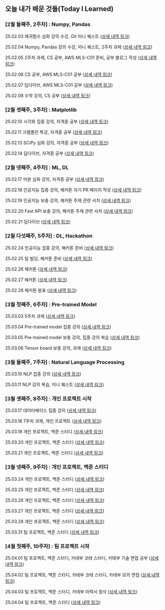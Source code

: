 ## 오늘 내가 배운 것들(Today I Learned)

### [2월 둘째주, 2주차] : Numpy, Pandas

25.02.03 재귀함수 심화 강의 수강, Git 미니 퀘스트 ([상세 내역 링크](https://github.com/100-hours-a-week/juny.lee-til/blob/main/Feb/2025-02-03.md))

25.02.04 Numpy, Pandas 강의 수강, 미니 퀘스트, 2주차 과제 ([상세 내역 링크](https://github.com/100-hours-a-week/juny.lee-til/blob/main/Feb/2025-02-04.md))

25.02.05 2주차 과제, CS 공부, AWS MLS-C01 준비, 공부 블로그 작성 ([상세 내역 링크](https://github.com/100-hours-a-week/juny.lee-til/blob/main/Feb/2025-02-05.md))

25.02.06 CS 공부, AWS MLS-C01 공부 ([상세 내역 링크](https://github.com/100-hours-a-week/juny.lee-til/blob/main/Feb/2025-02-06.md))

25.02.07 딥다이브, AWS MLS-C01 공부 ([상세 내역 링크](https://github.com/100-hours-a-week/juny.lee-til/blob/main/Feb/2025-02-07.md))

25.02.08 수학 강의, CS 공부 ([상세 내역 링크](https://github.com/100-hours-a-week/juny.lee-til/blob/main/Feb/2025-02-08.md))

### [2월 셋째주, 3주차] : Matplotlib

25.02.10 시각화 집중 강의, 자격증 공부 ([상세 내역 링크](https://github.com/100-hours-a-week/juny.lee-til/blob/main/Feb/2025-02-10.md))

25.02.11 크램폴린 특강, 자격증 공부 ([상세 내역 링크](https://github.com/100-hours-a-week/juny.lee-til/blob/main/Feb/2025-02-11.md))

25.02.13 SCiPy 심화 강의, 자격증 공부 ([상세 내역 링크](https://github.com/100-hours-a-week/juny.lee-til/blob/main/Feb/2025-02-13.md))

25.02.14 딥다이브, 자격증 공부 ([상세 내역 링크](https://github.com/100-hours-a-week/juny.lee-til/blob/main/Feb/2025-02-14.md))

### [2월 넷째주, 4주차] : ML, DL

25.02.17 미분 심화 강의, 자격증 공부 ([상세 내역 링크](https://github.com/100-hours-a-week/juny.lee-til/blob/main/Feb/2025-02-17.md))

25.02.18 인공지능 집중 강의, 해커톤 자기 PR 페이지 작성 ([상세 내역 링크](https://github.com/100-hours-a-week/juny.lee-til/blob/main/Feb/2025-02-18.md))

25.02.19 인공지능 보충 강의, 해커톤 주제 관련 서치 ([상세 내역 링크](https://github.com/100-hours-a-week/juny.lee-til/blob/main/Feb/2025-02-19.md))

25.02.20 Fast API 보충 강의, 해커톤 주제 관련 서치 ([상세 내역 링크](https://github.com/100-hours-a-week/juny.lee-til/blob/main/Feb/2025-02-20.md))

25.02.21 딥다이브 ([상세 내역 링크](https://github.com/100-hours-a-week/juny.lee-til/blob/main/Feb/2025-02-21.md))

### [2월 다섯째주, 5주차] : DL, Hackathon

25.02.24 인공지능 집중 강의, 해커톤 준비 ([상세 내역 링크](https://github.com/100-hours-a-week/juny.lee-til/blob/main/Feb/2025-02-24.md))

25.02.25 팀 빌딩, 해커톤 준비 ([상세 내역 링크](https://github.com/100-hours-a-week/juny.lee-til/blob/main/Feb/2025-02-25.md))

25.02.26 해커톤 ([상세 내역 링크](https://github.com/100-hours-a-week/juny.lee-til/blob/main/Feb/2025-02-26.md))

25.02.27 해커톤 ([상세 내역 링크](https://github.com/100-hours-a-week/juny.lee-til/blob/main/Feb/2025-02-27.md))

25.02.28 해커톤 발표 ([상세 내역 링크](https://github.com/100-hours-a-week/juny.lee-til/blob/main/Feb/2025-02-28.md))

### [3월 첫째주, 6주차] : Pre-trained Model

25.03.03 5주차 과제 ([상세 내역 링크](https://github.com/100-hours-a-week/juny.lee-til/blob/main/Mar/2025-03-03.md))

25.03.04 Pre-trained model 집중 강의 ([상세 내역 링크](https://github.com/100-hours-a-week/juny.lee-til/blob/main/Mar/2025-03-04.md))

25.03.05 Pre-trained model 보충 강의, 집중 강의 복습 ([상세 내역 링크](https://github.com/100-hours-a-week/juny.lee-til/blob/main/Mar/2025-03-05.md))

25.03.06 Tensor board 보충 강의, 과제 ([상세 내역 링크](https://github.com/100-hours-a-week/juny.lee-til/blob/main/Mar/2025-03-06.md))

### [3월 둘째주, 7주차] : Natural Language Processing

25.03.10 NLP 집중 강의 ([상세 내역 링크](https://github.com/100-hours-a-week/juny.lee-til/blob/main/Mar/2025-03-10.md))

25.03.11 NLP 강의 복습, 미니 퀘스트 ([상세 내역 링크](https://github.com/100-hours-a-week/juny.lee-til/blob/main/Mar/2025-03-11.md))

### [3월 셋째주, 8주차] : 개인 프로젝트 시작

25.03.17 데이터베이스 집중 강의 ([상세 내역 링크](https://github.com/100-hours-a-week/juny.lee-til/blob/main/Mar/2025-03-17.md))

25.03.18 7주차 과제, 개인 프로젝트 ([상세 내역 링크](https://github.com/100-hours-a-week/juny.lee-til/blob/main/Mar/2025-03-18.md))

25.03.19 개인 프로젝트, 백준 스터디 ([상세 내역 링크](https://github.com/100-hours-a-week/juny.lee-til/blob/main/Mar/2025-03-19.md))

25.03.20 개인 프로젝트, 백준 스터디 ([상세 내역 링크](https://github.com/100-hours-a-week/juny.lee-til/blob/main/Mar/2025-03-20.md))

25.03.21 개인 프로젝트, 백준 스터디 ([상세 내역 링크](https://github.com/100-hours-a-week/juny.lee-til/blob/main/Mar/2025-03-21.md))

### [3월 넷째주, 9주차] : 개인 프로젝트, 백준 스터디

25.03.24 개인 프로젝트, 백준 스터디 ([상세 내역 링크](https://github.com/100-hours-a-week/juny.lee-til/blob/main/Mar/2025-03-24.md))

25.03.25 개인 프로젝트, 백준 스터디 ([상세 내역 링크](https://github.com/100-hours-a-week/juny.lee-til/blob/main/Mar/2025-03-25.md))

25.03.26 개인 프로젝트, 백준 스터디 ([상세 내역 링크](https://github.com/100-hours-a-week/juny.lee-til/blob/main/Mar/2025-03-26.md))

25.03.27 개인 프로젝트, 백준 스터디 ([상세 내역 링크](https://github.com/100-hours-a-week/juny.lee-til/blob/main/Mar/2025-03-27.md))

25.03.28 개인 프로젝트, 백준 스터디 ([상세 내역 링크](https://github.com/100-hours-a-week/juny.lee-til/blob/main/Mar/2025-03-28.md))

25.03.31 팀 프로젝트, 백준 스터디 ([상세 내역 링크](https://github.com/100-hours-a-week/juny.lee-til/blob/main/Mar/2025-03-31.md))

### [4월 첫째주, 10주차] : 팀 프로젝트 시작

25.04.01 팀 프로젝트, 백준 스터디, 카테부 코테 스터디, 카테부 기술 면접 공부 ([상세 내역 링크](https://github.com/100-hours-a-week/juny.lee-til/blob/main/Apr/2025-04-01.md))

25.04.02 팀 프로젝트, 백준 스터디, 카테부 코테 스터디, 카테부 모의 면접 ([상세 내역 링크](https://github.com/100-hours-a-week/juny.lee-til/blob/main/Apr/2025-04-02.md))

25.04.03 팀 프로젝트, 백준 스터디, 카테부 이력서 첨삭 ([상세 내역 링크](https://github.com/100-hours-a-week/juny.lee-til/blob/main/Apr/2025-04-03.md))

25.04.04 팀 프로젝트, 백준 스터디 ([상세 내역 링크](https://github.com/100-hours-a-week/juny.lee-til/blob/main/Apr/2025-04-04.md))